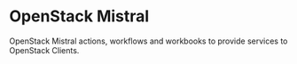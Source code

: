 # OpenStack Mistral 

OpenStack Mistral actions, workflows and workbooks to provide services to OpenStack Clients.
